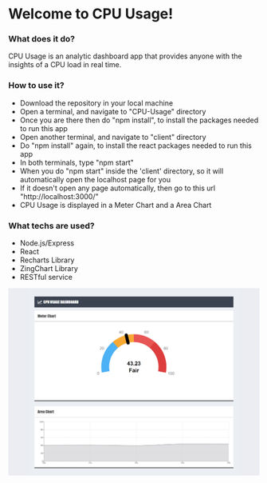 

Welcome to CPU Usage!
===================

### What does it do?  
CPU Usage is an analytic dashboard app that provides anyone with the insights of a CPU load in real time.
                                            
### How to use it?  
 - Download the repository in your local machine
 - Open a terminal, and navigate to "CPU-Usage" directory
 - Once you are there then do "npm install", to install the packages needed to run this app
 - Open another terminal, and navigate to "client" directory
 - Do "npm install" again, to install the react packages needed to run this app
 - In both terminals, type "npm start"
 - When you do "npm start" inside the 'client' directory, so it will automatically open the localhost page for you
 - If it doesn't open any page automatically, then go to this url "http://localhost:3000/"
 - CPU Usage is displayed in a Meter Chart and a Area Chart 

### What techs are used? 
 - Node.js/Express
 - React
 - Recharts Library
 - ZingChart Library
 - RESTful service



![alt text](https://raw.githubusercontent.com/MUDev1994/CPU-Usage/master/client/public/screenshot.png)
